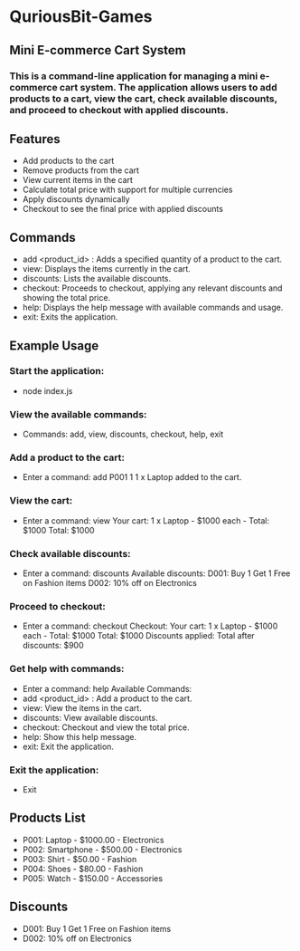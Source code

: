 # QuriousBit-Games

## Mini E-commerce Cart System
### This is a command-line application for managing a mini e-commerce cart system. The application allows users to add products to a cart, view the cart, check available discounts, and proceed to checkout with applied discounts.

## Features
- Add products to the cart
- Remove products from the cart
- View current items in the cart
- Calculate total price with support for multiple currencies
- Apply discounts dynamically
- Checkout to see the final price with applied discounts

## Commands
- add <product_id> <quantity>: Adds a specified quantity of a product to the cart.
- view: Displays the items currently in the cart.
- discounts: Lists the available discounts.
- checkout: Proceeds to checkout, applying any relevant discounts and showing the total price.
- help: Displays the help message with available commands and usage.
- exit: Exits the application.

## Example Usage
### Start the application:
- node index.js

### View the available commands:
- Commands: add, view, discounts, checkout, help, exit

### Add a product to the cart:
- Enter a command: add P001 1
1 x Laptop added to the cart.

### View the cart:
- Enter a command: view
Your cart:
1 x Laptop - $1000 each - Total: $1000
Total: $1000

### Check available discounts:
- Enter a command: discounts
Available discounts:
D001: Buy 1 Get 1 Free on Fashion items
D002: 10% off on Electronics

### Proceed to checkout:
- Enter a command: checkout
Checkout:
Your cart:
1 x Laptop - $1000 each - Total: $1000
Total: $1000
Discounts applied:
Total after discounts: $900

### Get help with commands:
- Enter a command: help
Available Commands:
- add <product_id> <quantity>: Add a product to the cart.
- view: View the items in the cart.
- discounts: View available discounts.
- checkout: Checkout and view the total price.
- help: Show this help message.
- exit: Exit the application.

### Exit the application:
- Exit

## Products List
- P001: Laptop - $1000.00 - Electronics
- P002: Smartphone - $500.00 - Electronics
- P003: Shirt - $50.00 - Fashion
- P004: Shoes - $80.00 - Fashion
- P005: Watch - $150.00 - Accessories

## Discounts
- D001: Buy 1 Get 1 Free on Fashion items
- D002: 10% off on Electronics



